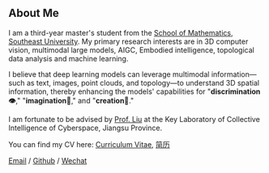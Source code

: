## About Me
I am a third-year master's student from the [School of Mathematics](https://math.seu.edu.cn/), [Southeast University](https://www.seu.edu.cn/). My primary research interests are in 3D computer vision, multimodal large models, AIGC, Embodied intelligence, topological data analysis and machine learning. 

I believe that deep learning models can leverage multimodal information—such as text, images, point clouds, and topology—to understand 3D spatial information, thereby enhancing the models' capabilities for "**discrimination👁**," "**imagination🤔**," and "**creation🤖**."

I am fortunate to be advised by [Prof. Liu](https://math.seu.edu.cn/lqs_2339_en/list.html) at the Key Laboratory of Collective Intelligence of Cyberspace, Jiangsu Province.

You can find my CV here: [Curriculum Vitae](../assets/CV_GuanZechao.pdf), [简历](../assets/关则潮_东南大学_数学_2025年毕业.pdf)

[Email](mailto:zechaoguan@seu.edu.cn) / [Github](https://github.com/Anonymous-AAAI-project/TopoLayer) / [Wechat](../images/wechat.jpg)
